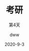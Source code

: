 ---
layout:     post 
title:      考研			# 标题 
subtitle:   第4天 #副标题
date:       2020-9-3			# 时间
author:     dww 						# 作者
header-img: img/post-bg-2015.jpg 	#这篇文章标题背景图片
catalog: true 						# 是否归档
tags:								#标签
    - 考研
---